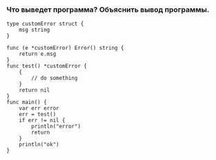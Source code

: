 ### Что выведет программа? Объяснить вывод программы.
```
type customError struct {
	msg string
}

func (e *customError) Error() string {
	return e.msg
}
func test() *customError {
	{
		// do something
	}
	return nil
}
func main() {
	var err error
	err = test()
	if err != nil {
		println("error")
		return
	}
	println("ok")
}
```